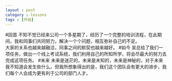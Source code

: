 ```yaml
---
layout : post
category : lessons
tags : [开始]
---
```


#回首
不知不觉已经来公司一个多星期了，经历了一个完整的培训流程，在此期间，我和同事们共同努力，解决一个个问题，相互弥补自己的不足。<br/>
大家的关系也越来越融洽，同事之间的默契也越来越好。
#如今
吴总给了我们一项任务，做出一个线上考试系统，我们利用自己的所知所学，将会尽最大的努力去完成这项任务。
#未来
未来是迷茫的，未来是未知的，未来是神秘的，对于未来我不知道会发生些什么，但我所想象得出的是，我们这个团队会有更大的进步，我们每个人会成为更有利于公司的部门人才。